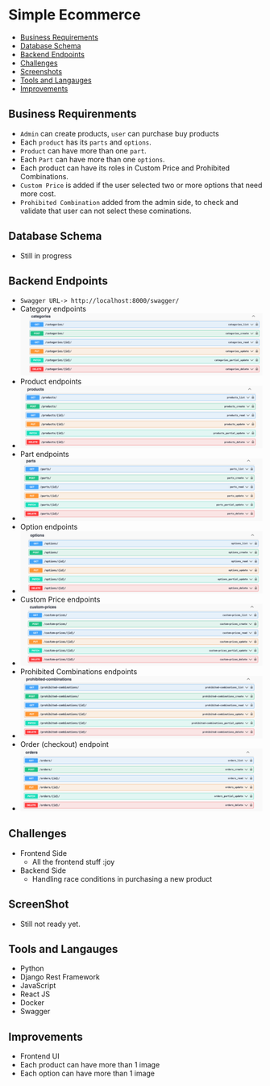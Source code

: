# Simple Ecommerce

- [Business Requirements](#business-requirenments)
- [Database Schema](#database-schema)
- [Backend Endpoints](#backend-endpoints)
- [Challenges](#challenges)
- [Screenshots](#screenshot)
- [Tools and Langauges](#tools-and-langauges)
- [Improvements](#improvements)

## Business Requirenments
- `Admin` can create products, `user` can purchase buy products
- Each `product` has its `parts` and `options`.
- `Product` can have more than one `part`.
- Each `Part` can have more than one `options`.
- Each product can have its roles in Custom Price and Prohibited Combinations.
- `Custom Price` is added if the user selected two or more options that need more cost.
- `Prohibited Combination` added from the admin side, to check and validate that user can not select these cominations.

## Database Schema 
- Still in progress

## Backend Endpoints
- ``Swagger URL-> http://localhost:8000/swagger/``
- Category endpoints
![Category Endpoints](docs/backend/category.png)
- Product endpoints
- ![Category Endpoints](docs/backend/products.png)
- Part endpoints
- ![Category Endpoints](docs/backend/parts.png)
- Option endpoints
- ![Category Endpoints](docs/backend/options.png)
- Custom Price endpoints
- ![Category Endpoints](docs/backend/custom_price.png)
- Prohibited Combinations endpoints
- ![Category Endpoints](docs/backend/prohibited_combinations.png)
- Order (checkout) endpoint
- ![Category Endpoints](docs/backend/orders.png)

## Challenges
- Frontend Side
  - All the frontend stuff :joy
- Backend Side
  - Handling race conditions in purchasing a new product

## ScreenShot
- Still not ready yet.

## Tools and Langauges
- Python
- Django Rest Framework
- JavaScript
- React JS
- Docker
- Swagger

## Improvements
- Frontend UI
- Each product can have more than 1 image
- Each option can have more than 1 image
